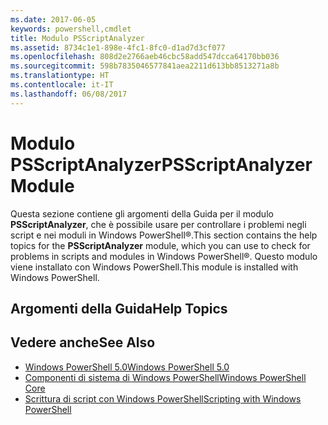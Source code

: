 ```yaml
---
ms.date: 2017-06-05
keywords: powershell,cmdlet
title: Modulo PSScriptAnalyzer
ms.assetid: 8734c1e1-898e-4fc1-8fc0-d1ad7d3cf077
ms.openlocfilehash: 808d2e2766aeb46cbc58add547dcca64170bb036
ms.sourcegitcommit: 598b7835046577841aea2211d613bb8513271a8b
ms.translationtype: HT
ms.contentlocale: it-IT
ms.lasthandoff: 06/08/2017
---
```

# <a name="psscriptanalyzer-module"></a><span data-ttu-id="37ae0-103">Modulo PSScriptAnalyzer</span><span class="sxs-lookup"><span data-stu-id="37ae0-103">PSScriptAnalyzer Module</span></span>
<span data-ttu-id="37ae0-104">Questa sezione contiene gli argomenti della Guida per il modulo **PSScriptAnalyzer**, che è possibile usare per controllare i problemi negli script e nei moduli in Windows PowerShell®.</span><span class="sxs-lookup"><span data-stu-id="37ae0-104">This section contains the help topics for the **PSScriptAnalyzer** module, which you can use to check for problems in scripts and modules in Windows PowerShell®.</span></span> <span data-ttu-id="37ae0-105">Questo modulo viene installato con Windows PowerShell.</span><span class="sxs-lookup"><span data-stu-id="37ae0-105">This module is installed with Windows PowerShell.</span></span>

## <a name="help-topics"></a><span data-ttu-id="37ae0-106">Argomenti della Guida</span><span class="sxs-lookup"><span data-stu-id="37ae0-106">Help Topics</span></span>

## <a name="see-also"></a><span data-ttu-id="37ae0-107">Vedere anche</span><span class="sxs-lookup"><span data-stu-id="37ae0-107">See Also</span></span>
- [<span data-ttu-id="37ae0-108">Windows PowerShell 5.0</span><span class="sxs-lookup"><span data-stu-id="37ae0-108">Windows PowerShell 5.0</span></span>](Windows-PowerShell-5.0.md)
- [<span data-ttu-id="37ae0-109">Componenti di sistema di Windows PowerShell</span><span class="sxs-lookup"><span data-stu-id="37ae0-109">Windows PowerShell Core</span></span>](https://technet.microsoft.com/en-us/library/4b75f1e4-f327-48f3-92ab-bf5435094d41)
- [<span data-ttu-id="37ae0-110">Scrittura di script con Windows PowerShell</span><span class="sxs-lookup"><span data-stu-id="37ae0-110">Scripting with Windows PowerShell</span></span>](../../getting-started/fundamental/Scripting-with-Windows-PowerShell.md)

